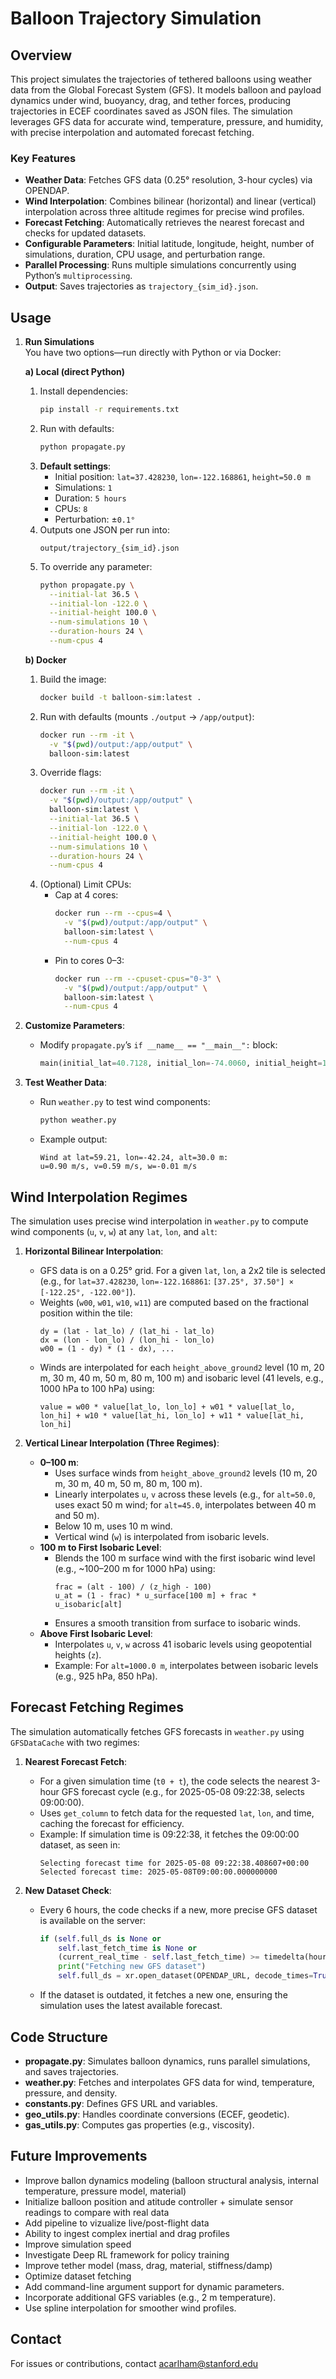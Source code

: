 # Balloon Trajectory Simulation

## Overview
This project simulates the trajectories of tethered balloons using weather data from the Global Forecast System (GFS). It models balloon and payload dynamics under wind, buoyancy, drag, and tether forces, producing trajectories in ECEF coordinates saved as JSON files. The simulation leverages GFS data for accurate wind, temperature, pressure, and humidity, with precise interpolation and automated forecast fetching.

### Key Features
- **Weather Data**: Fetches GFS data (0.25° resolution, 3-hour cycles) via OPENDAP.
- **Wind Interpolation**: Combines bilinear (horizontal) and linear (vertical) interpolation across three altitude regimes for precise wind profiles.
- **Forecast Fetching**: Automatically retrieves the nearest forecast and checks for updated datasets.
- **Configurable Parameters**: Initial latitude, longitude, height, number of simulations, duration, CPU usage, and perturbation range.
- **Parallel Processing**: Runs multiple simulations concurrently using Python’s `multiprocessing`.
- **Output**: Saves trajectories as `trajectory_{sim_id}.json`.


## Usage

1. **Run Simulations**  
   You have two options—run directly with Python or via Docker:

   **a) Local (direct Python)**  
   1. Install dependencies:  
      ```bash
      pip install -r requirements.txt
      ```  
   2. Run with defaults:  
      ```bash
      python propagate.py
      ```  
   3. **Default settings**:  
      - Initial position: `lat=37.428230`, `lon=-122.168861`, `height=50.0 m`  
      - Simulations: `1`  
      - Duration: `5 hours`  
      - CPUs: `8`  
      - Perturbation: ±`0.1°`  
   4. Outputs one JSON per run into:  
      ```
      output/trajectory_{sim_id}.json
      ```  
   5. To override any parameter:  
      ```bash
      python propagate.py \
        --initial-lat 36.5 \
        --initial-lon -122.0 \
        --initial-height 100.0 \
        --num-simulations 10 \
        --duration-hours 24 \
        --num-cpus 4
      ```

   **b) Docker**  
   1. Build the image:  
      ```bash
      docker build -t balloon-sim:latest .
      ```  
   2. Run with defaults (mounts `./output` → `/app/output`):  
      ```bash
      docker run --rm -it \
        -v "$(pwd)/output:/app/output" \
        balloon-sim:latest
      ```  
   3. Override flags:  
      ```bash
      docker run --rm -it \
        -v "$(pwd)/output:/app/output" \
        balloon-sim:latest \
        --initial-lat 36.5 \
        --initial-lon -122.0 \
        --initial-height 100.0 \
        --num-simulations 10 \
        --duration-hours 24 \
        --num-cpus 4
      ```  
   4. (Optional) Limit CPUs:  
      - Cap at 4 cores:  
        ```bash
        docker run --rm --cpus=4 \
          -v "$(pwd)/output:/app/output" \
          balloon-sim:latest \
          --num-cpus 4
        ```  
      - Pin to cores 0–3:  
        ```bash
        docker run --rm --cpuset-cpus="0-3" \
          -v "$(pwd)/output:/app/output" \
          balloon-sim:latest \
          --num-cpus 4
        ```
2. **Customize Parameters**:
   - Modify `propagate.py`’s `if __name__ == "__main__":` block:
     ```python
     main(initial_lat=40.7128, initial_lon=-74.0060, initial_height=150.0, num_simulations=6, duration_hours=2.5, num_cpus='all')
     ```

3. **Test Weather Data**:
   - Run `weather.py` to test wind components:
     ```bash
     python weather.py
     ```
   - Example output:
     ```
     Wind at lat=59.21, lon=-42.24, alt=30.0 m:
     u=0.90 m/s, v=0.59 m/s, w=-0.01 m/s
     ```

## Wind Interpolation Regimes
The simulation uses precise wind interpolation in `weather.py` to compute wind components (`u`, `v`, `w`) at any `lat`, `lon`, and `alt`:

1. **Horizontal Bilinear Interpolation**:
   - GFS data is on a 0.25° grid. For a given `lat`, `lon`, a 2x2 tile is selected (e.g., for `lat=37.428230`, `lon=-122.168861`: `[37.25°, 37.50°] × [-122.25°, -122.00°]`).
   - Weights (`w00`, `w01`, `w10`, `w11`) are computed based on the fractional position within the tile:
     ```
     dy = (lat - lat_lo) / (lat_hi - lat_lo)
     dx = (lon - lon_lo) / (lon_hi - lon_lo)
     w00 = (1 - dy) * (1 - dx), ...
     ```
   - Winds are interpolated for each `height_above_ground2` level (10 m, 20 m, 30 m, 40 m, 50 m, 80 m, 100 m) and isobaric level (41 levels, e.g., 1000 hPa to 100 hPa) using:
     ```
     value = w00 * value[lat_lo, lon_lo] + w01 * value[lat_lo, lon_hi] + w10 * value[lat_hi, lon_lo] + w11 * value[lat_hi, lon_hi]
     ```

2. **Vertical Linear Interpolation (Three Regimes)**:
   - **0–100 m**:
     - Uses surface winds from `height_above_ground2` levels (10 m, 20 m, 30 m, 40 m, 50 m, 80 m, 100 m).
     - Linearly interpolates `u`, `v` across these levels (e.g., for `alt=50.0`, uses exact 50 m wind; for `alt=45.0`, interpolates between 40 m and 50 m).
     - Below 10 m, uses 10 m wind.
     - Vertical wind (`w`) is interpolated from isobaric levels.
   - **100 m to First Isobaric Level**:
     - Blends the 100 m surface wind with the first isobaric wind level (e.g., ~100–200 m for 1000 hPa) using:
       ```
       frac = (alt - 100) / (z_high - 100)
       u_at = (1 - frac) * u_surface[100 m] + frac * u_isobaric[alt]
       ```
     - Ensures a smooth transition from surface to isobaric winds.
   - **Above First Isobaric Level**:
     - Interpolates `u`, `v`, `w` across 41 isobaric levels using geopotential heights (`z`).
     - Example: For `alt=1000.0 m`, interpolates between isobaric levels (e.g., 925 hPa, 850 hPa).

## Forecast Fetching Regimes
The simulation automatically fetches GFS forecasts in `weather.py` using `GFSDataCache` with two regimes:

1. **Nearest Forecast Fetch**:
   - For a given simulation time (`t0 + t`), the code selects the nearest 3-hour GFS forecast cycle (e.g., for 2025-05-08 09:22:38, selects 09:00:00).
   - Uses `get_column` to fetch data for the requested `lat`, `lon`, and time, caching the forecast for efficiency.
   - Example: If simulation time is 09:22:38, it fetches the 09:00:00 dataset, as seen in:
     ```
     Selecting forecast time for 2025-05-08 09:22:38.408607+00:00
     Selected forecast time: 2025-05-08T09:00:00.000000000
     ```

2. **New Dataset Check**:
   - Every 6 hours, the code checks if a new, more precise GFS dataset is available on the server:
     ```python
     if (self.full_ds is None or 
         self.last_fetch_time is None or 
         (current_real_time - self.last_fetch_time) >= timedelta(hours=6)):
         print("Fetching new GFS dataset")
         self.full_ds = xr.open_dataset(OPENDAP_URL, decode_times=True)[ISOBARIC_VARS + SURFACE_VARS]
     ```
   - If the dataset is outdated, it fetches a new one, ensuring the simulation uses the latest available forecast.

## Code Structure
- **propagate.py**: Simulates balloon dynamics, runs parallel simulations, and saves trajectories.
- **weather.py**: Fetches and interpolates GFS data for wind, temperature, pressure, and density.
- **constants.py**: Defines GFS URL and variables.
- **geo_utils.py**: Handles coordinate conversions (ECEF, geodetic).
- **gas_utils.py**: Computes gas properties (e.g., viscosity).


## Future Improvements
- Improve ballon dynamics modeling (balloon structural analysis, internal temperature, pressure model, material)
- Initialize balloon position and atitude controller + simulate sensor readings to compare with real data
- Add pipeline to vizualize live/post-flight data
- Ability to ingest complex inertial and drag profiles
- Improve simulation speed
- Investigate Deep RL framework for policy training
- Improve tether model (mass, drag, material, stiffness/damp)
- Optimize dataset fetching
- Add command-line argument support for dynamic parameters.
- Incorporate additional GFS variables (e.g., 2 m temperature).
- Use spline interpolation for smoother wind profiles.


## Contact
For issues or contributions, contact acarlham@stanford.edu